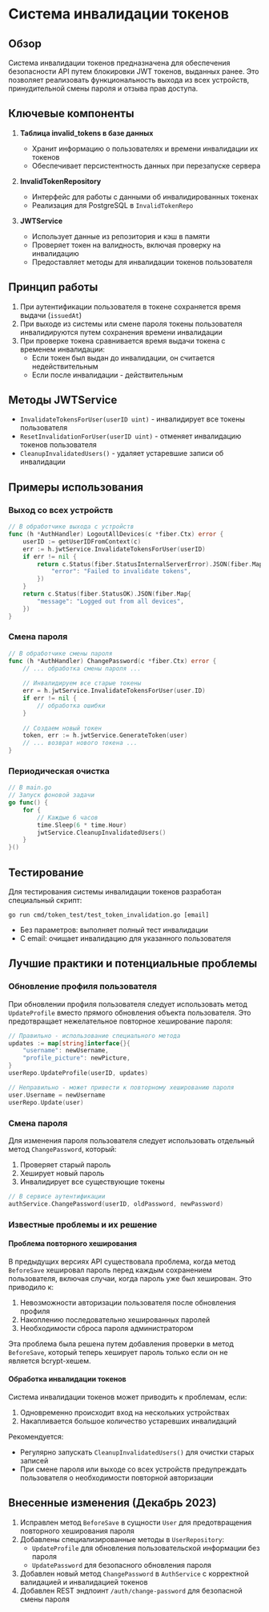 # Система инвалидации токенов

## Обзор

Система инвалидации токенов предназначена для обеспечения безопасности API путем блокировки JWT токенов, выданных ранее. Это позволяет реализовать функциональность выхода из всех устройств, принудительной смены пароля и отзыва прав доступа.

## Ключевые компоненты

1. **Таблица invalid_tokens в базе данных**
   - Хранит информацию о пользователях и времени инвалидации их токенов
   - Обеспечивает персистентность данных при перезапуске сервера

2. **InvalidTokenRepository**
   - Интерфейс для работы с данными об инвалидированных токенах
   - Реализация для PostgreSQL в `InvalidTokenRepo`

3. **JWTService**
   - Использует данные из репозитория и кэш в памяти
   - Проверяет токен на валидность, включая проверку на инвалидацию
   - Предоставляет методы для инвалидации токенов пользователя

## Принцип работы

1. При аутентификации пользователя в токене сохраняется время выдачи (`issuedAt`)
2. При выходе из системы или смене пароля токены пользователя инвалидируются путем сохранения времени инвалидации
3. При проверке токена сравнивается время выдачи токена с временем инвалидации:
   - Если токен был выдан до инвалидации, он считается недействительным
   - Если после инвалидации - действительным

## Методы JWTService

- `InvalidateTokensForUser(userID uint)` - инвалидирует все токены пользователя
- `ResetInvalidationForUser(userID uint)` - отменяет инвалидацию токенов пользователя
- `CleanupInvalidatedUsers()` - удаляет устаревшие записи об инвалидации

## Примеры использования

### Выход со всех устройств

```go
// В обработчике выхода с устройств
func (h *AuthHandler) LogoutAllDevices(c *fiber.Ctx) error {
    userID := getUserIDFromContext(c)
    err := h.jwtService.InvalidateTokensForUser(userID)
    if err != nil {
        return c.Status(fiber.StatusInternalServerError).JSON(fiber.Map{
            "error": "Failed to invalidate tokens",
        })
    }
    return c.Status(fiber.StatusOK).JSON(fiber.Map{
        "message": "Logged out from all devices",
    })
}
```

### Смена пароля

```go
// В обработчике смены пароля
func (h *AuthHandler) ChangePassword(c *fiber.Ctx) error {
    // ... обработка смены пароля ...
    
    // Инвалидируем все старые токены
    err = h.jwtService.InvalidateTokensForUser(user.ID)
    if err != nil {
        // обработка ошибки
    }
    
    // Создаем новый токен
    token, err := h.jwtService.GenerateToken(user)
    // ... возврат нового токена ...
}
```

### Периодическая очистка

```go
// В main.go
// Запуск фоновой задачи
go func() {
    for {
        // Каждые 6 часов
        time.Sleep(6 * time.Hour)
        jwtService.CleanupInvalidatedUsers()
    }
}()
```

## Тестирование

Для тестирования системы инвалидации токенов разработан специальный скрипт:

```
go run cmd/token_test/test_token_invalidation.go [email]
```

- Без параметров: выполняет полный тест инвалидации
- С email: очищает инвалидацию для указанного пользователя 

## Лучшие практики и потенциальные проблемы

### Обновление профиля пользователя

При обновлении профиля пользователя следует использовать метод `UpdateProfile` вместо прямого обновления объекта пользователя. Это предотвращает нежелательное повторное хеширование пароля:

```go
// Правильно - использование специального метода
updates := map[string]interface{}{
    "username": newUsername,
    "profile_picture": newPicture,
}
userRepo.UpdateProfile(userID, updates)

// Неправильно - может привести к повторному хешированию пароля
user.Username = newUsername
userRepo.Update(user)
```

### Смена пароля

Для изменения пароля пользователя следует использовать отдельный метод `ChangePassword`, который:
1. Проверяет старый пароль
2. Хеширует новый пароль
3. Инвалидирует все существующие токены

```go
// В сервисе аутентификации
authService.ChangePassword(userID, oldPassword, newPassword)
```

### Известные проблемы и их решение

#### Проблема повторного хеширования

В предыдущих версиях API существовала проблема, когда метод `BeforeSave` хешировал пароль перед каждым сохранением пользователя, включая случаи, когда пароль уже был хеширован. Это приводило к:

1. Невозможности авторизации пользователя после обновления профиля
2. Накоплению последовательно хешированных паролей
3. Необходимости сброса пароля администратором

Эта проблема была решена путем добавления проверки в метод `BeforeSave`, который теперь хеширует пароль только если он не является bcrypt-хешем.

#### Обработка инвалидации токенов

Система инвалидации токенов может приводить к проблемам, если:
1. Одновременно происходит вход на нескольких устройствах
2. Накапливается большое количество устаревших инвалидаций

Рекомендуется:
- Регулярно запускать `CleanupInvalidatedUsers()` для очистки старых записей
- При смене пароля или выходе со всех устройств предупреждать пользователя о необходимости повторной авторизации

## Внесенные изменения (Декабрь 2023)

1. Исправлен метод `BeforeSave` в сущности `User` для предотвращения повторного хеширования пароля
2. Добавлены специализированные методы в `UserRepository`:
   - `UpdateProfile` для обновления пользовательской информации без пароля
   - `UpdatePassword` для безопасного обновления пароля
3. Добавлен новый метод `ChangePassword` в `AuthService` с корректной валидацией и инвалидацией токенов
4. Добавлен REST эндпоинт `/auth/change-password` для безопасной смены пароля 